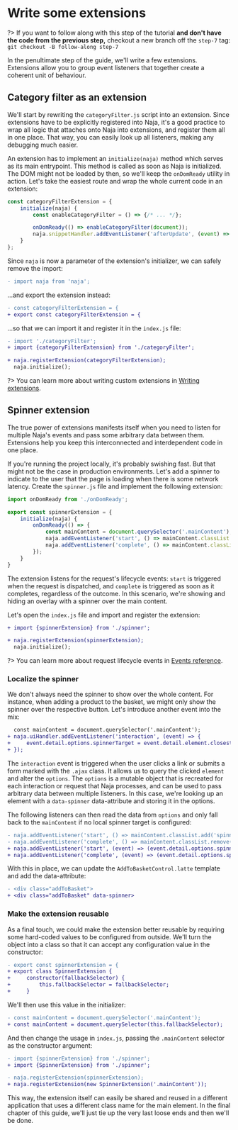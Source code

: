 # Write some extensions

?> If you want to follow along with this step of the tutorial **and don't have the code from the previous step,** checkout a new branch off the `step-7` tag: `git checkout -B follow-along step-7`

In the penultimate step of the guide, we'll write a few extensions. Extensions allow you to group event listeners that together create a coherent unit of behaviour.

## Category filter as an extension

We'll start by rewriting the `categoryFilter.js` script into an extension. Since extensions have to be explicitly registered into Naja, it's a good practice to wrap all logic that attaches onto Naja into extensions, and register them all in one place. That way, you can easily look up all listeners, making any debugging much easier.

An extension has to implement an `initialize(naja)` method which serves as its main entrypoint. This method is called as soon as Naja is initialized. The DOM might not be loaded by then, so we'll keep the `onDomReady` utility in action. Let's take the easiest route and wrap the whole current code in an extension:

```js
const categoryFilterExtension = {
	initialize(naja) {
		const enableCategoryFilter = () => {/* ... */};

		onDomReady(() => enableCategoryFilter(document));
		naja.snippetHandler.addEventListener('afterUpdate', (event) => enableCategoryFilter(event.detail.snippet));
    }
};
```

Since `naja` is now a parameter of the extension's initializer, we can safely remove the import:

```diff
- import naja from 'naja';
```

...and export the extension instead:

```diff
- const categoryFilterExtension = {
+ export const categoryFilterExtension = {
```

...so that we can import it and register it in the `index.js` file:

```diff
- import './categoryFilter';
+ import {categoryFilterExtension} from './categoryFilter';
```

```diff
+ naja.registerExtension(categoryFilterExtension);
  naja.initialize();
```

?> You can learn more about writing custom extensions in [Writing extensions](../extensions-custom.md).

## Spinner extension

The true power of extensions manifests itself when you need to listen for multiple Naja's events and pass some arbitrary data between them. Extensions help you keep this interconnected and interdependent code in one place.

If you're running the project locally, it's probably swishing fast. But that might not be the case in production environments. Let's add a spinner to indicate to the user that the page is loading when there is some network latency. Create the `spinner.js` file and implement the following extension:

```js
import onDomReady from './onDomReady';

export const spinnerExtension = {
	initialize(naja) {
		onDomReady(() => {
			const mainContent = document.querySelector('.mainContent');
			naja.addEventListener('start', () => mainContent.classList.add('spinner'));
			naja.addEventListener('complete', () => mainContent.classList.remove('spinner'));
		});
    }
}
```

The extension listens for the request's lifecycle events: `start` is triggered when the request is dispatched, and `complete` is triggered as soon as it completes, regardless of the outcome. In this scenario, we're showing and hiding an overlay with a spinner over the main content.

Let's open the `index.js` file and import and register the extension:

```diff
+ import {spinnerExtension} from './spinner';
```

```diff
+ naja.registerExtension(spinnerExtension);
  naja.initialize();
```

?> You can learn more about request lifecycle events in [Events reference](../events.md#request-lifecycle).


### Localize the spinner

We don't always need the spinner to show over the whole content. For instance, when adding a product to the basket, we might only show the spinner over the respective button. Let's introduce another event into the mix:

```diff
  const mainContent = document.querySelector('.mainContent');
+ naja.uiHandler.addEventListener('interaction', (event) => {
+     event.detail.options.spinnerTarget = event.detail.element.closest('[data-spinner]');
+ });
```

The `interaction` event is triggered when the user clicks a link or submits a form marked with the `.ajax` class. It allows us to query the clicked `element` and alter the `options`. The `options` is a mutable object that is recreated for each interaction or request that Naja processes, and can be used to pass arbitrary data between multiple listeners. In this case, we're looking up an element with a `data-spinner` data-attribute and storing it in the options.

The following listeners can then read the data from `options` and only fall back to the `mainContent` if no local spinner target is configured:

```diff
- naja.addEventListener('start', () => mainContent.classList.add('spinner'));
- naja.addEventListener('complete', () => mainContent.classList.remove('spinner'));
+ naja.addEventListener('start', (event) => (event.detail.options.spinnerTarget ?? mainContent).classList.add('spinner'));
+ naja.addEventListener('complete', (event) => (event.detail.options.spinnerTarget ?? mainContent).classList.remove('spinner'));
```

With this in place, we can update the `AddToBasketControl.latte` template and add the data-attribute:

```diff
- <div class="addToBasket">
+ <div class="addToBasket" data-spinner>
```

### Make the extension reusable

As a final touch, we could make the extension better reusable by requiring some hard-coded values to be configured from outside. We'll turn the object into a class so that it can accept any configuration value in the constructor:

```diff
- export const spinnerExtension = {
+ export class SpinnerExtension {
+     constructor(fallbackSelector) {
+         this.fallbackSelector = fallbackSelector;
+     }
```

We'll then use this value in the initializer:

```diff
- const mainContent = document.querySelector('.mainContent');
+ const mainContent = document.querySelector(this.fallbackSelector);
```

And then change the usage in `index.js`, passing the `.mainContent` selector as the constructor argument:

```diff
- import {spinnerExtension} from './spinner';
+ import {SpinnerExtension} from './spinner';
```

```diff
- naja.registerExtension(spinnerExtension);
+ naja.registerExtension(new SpinnerExtension('.mainContent'));
```

This way, the extension itself can easily be shared and reused in a different application that uses a different class name for the main element. In the final chapter of this guide, we'll just tie up the very last loose ends and then we'll be done.
